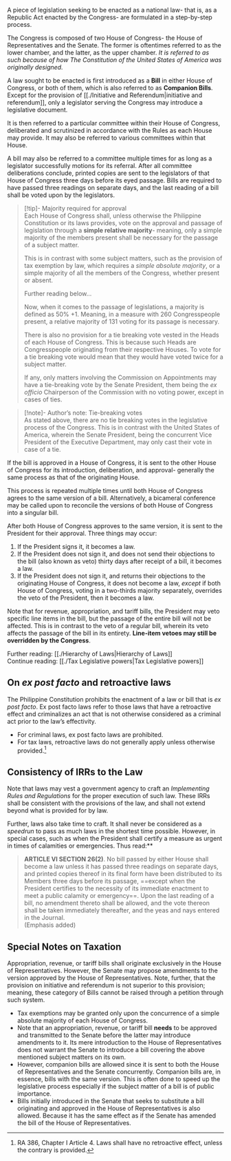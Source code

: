 A piece of legislation seeking to be enacted as a national law- that is, as a Republic Act enacted by the Congress- are formulated in a step-by-step process.

The Congress is composed of two House of Congress- the House of Representatives and the Senate. The former is oftentimes referred to as the lower chamber, and the latter, as the upper chamber. *It is referred to as such because of how The Constitution of the United States of America was originally designed.*

A law sought to be enacted is first introduced as a **Bill** in either House of Congress, or both of them, which is also referred to as **Companion Bills**. Except for the provision of [[./Initiative and Referendum|initiative and referendum]], only a legislator serving the Congress may introduce a legislative document.

It is then referred to a particular committee within their House of Congress, deliberated and scrutinized in accordance with the Rules as each House may provide. It may also be referred to various committees within that House.

A bill may also be referred to a committee multiple times for as long as a legislator successfully motions for its referral. After all committee deliberations conclude, printed copies are sent to the legislators of that House of Congress three days before its eyed passage. Bills are required to have passed three readings on separate days, and the last reading of a bill shall be voted upon by the legislators.

> [!tip]- Majority required for approval  
> Each House of Congress shall, unless otherwise the Philippine Constitution or its laws provides, vote on the approval and passage of legislation through a **simple relative majority**- meaning, only a simple majority of the members present shall be necessary for the passage of a subject matter.
> 
> This is in contrast with some subject matters, such as the provision of tax exemption by law, which requires a *simple absolute majority*, or a simple majority of all the members of the Congress, whether present or absent.
> 
> Further reading below…
> 
> Now, when it comes to the passage of legislations, a majority is defined as 50% +1. Meaning, in a measure with 260 Congresspeople present, a relative majority of 131 voting for its passage is necessary.
> 
> There is also no provision for a tie breaking vote vested in the Heads of each House of Congress. This is because such Heads are Congresspeople originating from their respective Houses. To vote for a tie breaking vote would mean that they would have voted twice for a subject matter.
> 
> If any, only matters involving the Commission on Appointments may have a tie-breaking vote by the Senate President, them being the *ex officio* Chairperson of the Commission with no voting power, except in cases of ties.

> [!note]- Author’s note: Tie-breaking votes  
> As stated above, there are no tie breaking votes in the legislative process of the Congress. This is in contrast with the United States of America, wherein the Senate President, being the concurrent Vice President of the Executive Department, may only cast their vote in case of a tie.

If the bill is approved in a House of Congress, it is sent to the other House of Congress for its introduction, deliberation, and approval- generally the same process as that of the originating House.

This process is repeated multiple times until both House of Congress agrees to the same version of a bill. Alternatively, a bicameral conference may be called upon to reconcile the versions of both House of Congress into a singular bill.

After both House of Congress approves to the same version, it is sent to the President for their approval. Three things may occur:
1. If the President signs it, it becomes a law.
2. If the President does not sign it, and does not send their objections to the bill (also known as veto) thirty days after receipt of a bill, it becomes a law.
3. If the President does not sign it, and returns their objections to the originating House of Congress, it does not become a law, *except* if both House of Congress, voting in a two-thirds majority separately, overrides the veto of the President, then it becomes a law.

Note that for revenue, appropriation, and tariff bills, the President may veto specific line items in the bill, but the passage of the entire bill will not be affected. This is in contrast to the veto of a regular bill, wherein its veto affects the passage of the bill in its entirety. **Line-item vetoes may still be overridden by the Congress**.

Further reading: [[./Hierarchy of Laws|Hierarchy of Laws]]  
Continue reading: [[./Tax Legislative powers|Tax Legislative powers]]

## On *ex post facto* and retroactive laws
The Philippine Constitution prohibits the enactment of a law or bill that is *ex post facto*. Ex post facto laws refer to those laws that have a retroactive effect and criminalizes an act that is not otherwise considered as a criminal act prior to the law’s effectivity.

- For criminal laws, ex post facto laws are prohibited.
- For tax laws, retroactive laws do not generally apply unless otherwise provided.[^1]
## Consistency of IRRs to the Law
Note that laws may vest a government agency to craft an *Implementing Rules and Regulations* for the proper execution of such law. These IRRs shall be consistent with the provisions of the law, and shall not extend beyond what is provided for by law.

Further, laws also take time to craft. It shall never be considered as a *speedrun* to pass as much laws in the shortest time possible. However, in special cases, such as when the President shall certify a measure as urgent in times of calamities or emergencies. Thus read:**

> **ARTICLE VI SECTION 26(2)**. No bill passed by either House shall become a law unless it has passed three readings on separate days, and printed copies thereof in its final form have been distributed to its Members three days before its passage, ==except when the President certifies to the necessity of its immediate enactment to meet a public calamity or emergency==. Upon the last reading of a bill, no amendment thereto shall be allowed, and the vote thereon shall be taken immediately thereafter, and the yeas and nays entered in the Journal.  
> (Emphasis added)

## Special Notes on Taxation
Appropriation, revenue, or tariff bills shall originate exclusively in the House of Representatives. However, the Senate may propose amendments to the version approved by the House of Representatives. Note, further, that the provision on initiative and referendum is not superior to this provision; meaning, these category of Bills cannot be raised through a petition through such system.

- Tax exemptions may be granted only upon the concurrence of a simple absolute majority of each House of Congress.
- Note that an appropriation, revenue, or tariff bill **needs** to be approved and transmitted to the Senate before the latter may introduce amendments to it. Its mere introduction to the House of Representatives does not warrant the Senate to introduce a bill covering the above mentioned subject matters on its own.
- However, companion bills are allowed since it is sent to both the House of Representatives and the Senate concurrently. Companion bills are, in essence, bills with the same version. This is often done to speed up the legislative process especially if the subject matter of a bill is of public importance.
- Bills initially introduced in the Senate that seeks to substitute a bill originating and approved in the House of Representatives is also allowed. Because it has the same effect as if the Senate has amended the bill of the House of Representatives.

[^1]: RA 386, Chapter I Article 4. Laws shall have no retroactive effect, unless the contrary is provided.

